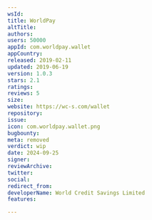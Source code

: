 ```yaml
---
wsId: 
title: WorldPay
altTitle: 
authors: 
users: 50000
appId: com.worldpay.wallet
appCountry: 
released: 2019-02-11
updated: 2019-06-19
version: 1.0.3
stars: 2.1
ratings: 
reviews: 5
size: 
website: https://wc-s.com/wallet
repository: 
issue: 
icon: com.worldpay.wallet.png
bugbounty: 
meta: removed
verdict: wip
date: 2024-09-25
signer: 
reviewArchive: 
twitter: 
social: 
redirect_from: 
developerName: World Credit Savings Limited
features: 

---
```


